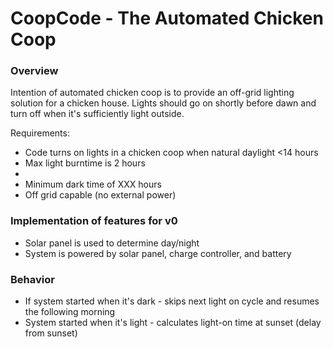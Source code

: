 # CoopCode - The Automated Chicken Coop

### Overview
Intention of automated chicken coop is to provide an off-grid lighting solution for a chicken house. Lights should go on shortly before dawn and turn off when it's sufficiently light outside.

Requirements:
* Code turns on lights in a chicken coop when natural daylight <14 hours
* Max light burntime is 2 hours
* 
* Minimum dark time of XXX hours
* Off grid capable (no external power)

### Implementation of features for v0
* Solar panel is used to determine day/night
* System is powered by solar panel, charge controller, and battery

### Behavior
* If system started when it's dark - skips next light on cycle and resumes the following morning
* System started when it's light - calculates light-on time at sunset (delay from sunset)